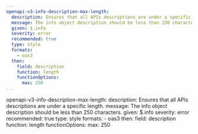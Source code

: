 ```yaml
---
openapi-v3-info-description-max-length:
  description: Ensures that all APIs descriptions are under a specific length.
  message: The info object description should be less than 250 characters.
  given: $.info
  severity: error
  recommended: true
  type: style
  formats:
    - oas3
  then:
    field: description
    function: length
    functionOptions:
      max: 250
...
```

openapi-v3-info-description-max-length:
  description: Ensures that all APIs descriptions are under a specific length.
  message: The info object description should be less than 250 characters.
  given: $.info
  severity: error
  recommended: true
  type: style
  formats:
    - oas3
  then:
    field: description
    function: length
    functionOptions:
      max: 250
